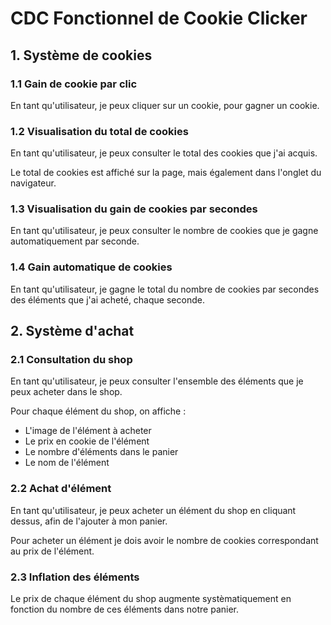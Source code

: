 # CDC Fonctionnel de Cookie Clicker

## 1. Système de cookies

### 1.1 Gain de cookie par clic

En tant qu'utilisateur, je peux cliquer sur un cookie, pour gagner un cookie.

### 1.2 Visualisation du total de cookies

En tant qu'utilisateur, je peux consulter le total des cookies que j'ai acquis.

Le total de cookies est affiché sur la page, mais également dans l'onglet du navigateur.

### 1.3 Visualisation du gain de cookies par secondes

En tant qu'utilisateur, je peux consulter le nombre de cookies que je gagne automatiquement par seconde.

### 1.4 Gain automatique de cookies

En tant qu'utilisateur, je gagne le total du nombre de cookies par secondes des éléments que j'ai acheté, chaque seconde.


## 2. Système d'achat

### 2.1 Consultation du shop

En tant qu'utilisateur, je peux consulter l'ensemble des éléments que je peux acheter dans le shop. 

Pour chaque élément du shop, on affiche : 
- L'image de l'élément à acheter
- Le prix en cookie de l'élément
- Le nombre d'éléments dans le panier
- Le nom de l'élément

### 2.2 Achat d'élément

En tant qu'utilisateur, je peux acheter un élément du shop en cliquant dessus, afin de l'ajouter à mon panier.

Pour acheter un élément je dois avoir le nombre de cookies correspondant au prix de l'élément.

### 2.3 Inflation des éléments

Le prix de chaque élément du shop augmente systèmatiquement en fonction du nombre de ces éléments dans notre panier. 





